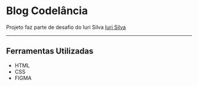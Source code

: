 <h1>Blog Codelância</h1>
<p>Projeto faz parte de desafio do Iuri Silva <a href="https://www.linkedin.com/in/iuricode/">Iuri Silva </a></p>
<hr>
<h2>Ferramentas Utilizadas</h2>
<ul>
  <li>HTML</li>
  <li>CSS</li>
  <li>FIGMA</li>
</ul>
